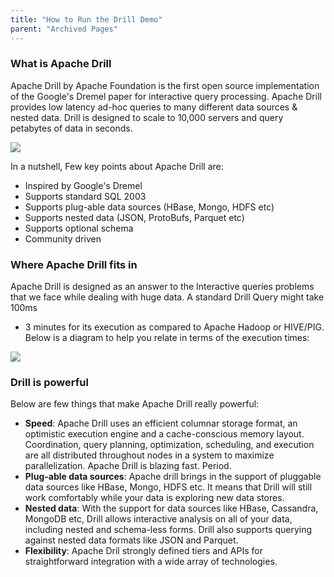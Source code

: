 ```yaml
---
title: "How to Run the Drill Demo"
parent: "Archived Pages"
---
```

### What is Apache Drill

Apache Drill by Apache Foundation is the first open source implementation of
the Google's Dremel paper for interactive query processing. Apache Drill
provides low latency ad-hoc queries to many different data sources & nested
data. Drill is designed to scale to 10,000 servers and query petabytes of data
in seconds.

![](../img/drill2.png)

In a nutshell, Few key points about Apache Drill are:

  * Inspired by Google's Dremel
  * Supports standard SQL 2003
  * Supports plug-able data sources (HBase, Mongo, HDFS etc)
  * Supports nested data (JSON, ProtoBufs, Parquet etc)
  * Supports optional schema
  * Community driven

### Where Apache Drill fits in

Apache Drill is designed as an answer to the Interactive queries problems that
we face while dealing with huge data. A standard Drill Query might take 100ms
- 3 minutes for its execution as compared to Apache Hadoop or HIVE/PIG. Below
is a diagram to help you relate in terms of the execution times:

![](../img/drill-runtime.png)

### Drill is powerful

Below are few things that make Apache Drill really powerful:

  * **Speed**: Apache Drill uses an efficient columnar storage format, an optimistic execution engine and a cache-conscious memory layout. Coordination, query planning, optimization, scheduling, and execution are all distributed throughout nodes in a system to maximize parallelization. Apache Drill is blazing fast. Period.
  * **Plug-able data sources**: Apache drill brings in the support of pluggable data sources like HBase, Mongo, HDFS etc. It means that Drill will still work comfortably while your data is exploring new data stores.
  * **Nested data**: With the support for data sources like HBase, Cassandra, MongoDB etc, Drill allows interactive analysis on all of your data, including nested and schema-less forms. Drill also supports querying against nested data formats like JSON and Parquet.
  * **Flexibility**: Apache Dril strongly defined tiers and APIs for straightforward integration with a wide array of technologies.

